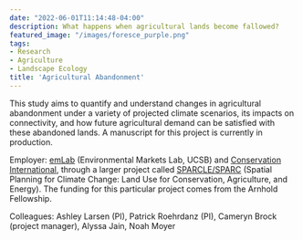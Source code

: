 ```yaml
---
date: "2022-06-01T11:14:48-04:00"
description: What happens when agricultural lands become fallowed?
featured_image: "/images/foresce_purple.png"
tags: 
- Research
- Agriculture
- Landscape Ecology
title: 'Agricultural Abandonment'
---
```


This study aims to quantify and understand changes in agricultural abandonment under a variety of projected climate scenarios, its impacts on connectivity, and how future agricultural demand can be satisfied with these abandoned lands. A manuscript for this project is currently in production. 

Employer: [emLab](https://emlab.ucsb.edu/) (Environmental Markets Lab, UCSB) and [Conservation International](https://www.conservation.org/), through a larger project called [SPARCLE/SPARC](http://www.sparc-website.org/) (Spatial Planning for Climate Change: Land Use for Conservation, Agriculture, and Energy). The funding for this particular project comes from the Arnhold Fellowship.

Colleagues: Ashley Larsen (PI), Patrick Roehrdanz (PI), Cameryn Brock (project manager), Alyssa Jain, Noah Moyer